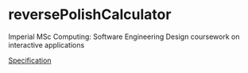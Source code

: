 # reversePolishCalculator
Imperial MSc Computing: Software Engineering Design coursework on interactive applications

[Specification](secification.pdf)
